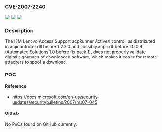 ### [CVE-2007-2240](https://cve.mitre.org/cgi-bin/cvename.cgi?name=CVE-2007-2240)
![](https://img.shields.io/static/v1?label=Product&message=n%2Fa&color=blue)
![](https://img.shields.io/static/v1?label=Version&message=n%2Fa&color=blue)
![](https://img.shields.io/static/v1?label=Vulnerability&message=n%2Fa&color=brighgreen)

### Description

The IBM Lenovo Access Support acpRunner ActiveX control, as distributed in acpcontroller.dll before 1.2.8.0 and possibly acpir.dll before 1.0.0.9 (Automated Solutions 1.0 before fix pack 1), does not properly validate digital signatures of downloaded software, which makes it easier for remote attackers to spoof a download.

### POC

#### Reference
- https://docs.microsoft.com/en-us/security-updates/securitybulletins/2007/ms07-045

#### Github
No PoCs found on GitHub currently.

